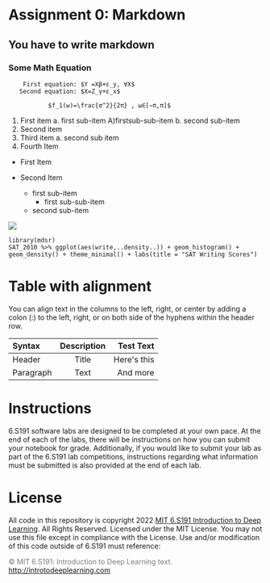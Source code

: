   # Assignment 0: Markdown
## You have to write  markdown
### Some Math Equation  </br>

        First equation: $Y =Xβ+ε_y, ∀X$
       Second equation: $X=Z_γ+ε_x$

               $f_1(w)=\frac{σ^2}{2π} , ω∈[−π,π]$


 1. First item a. first sub-item A)firstsub-sub-item b. second sub-item
2. Second item
3. Third item a. second sub item
4. Fourth Item  
* First Item  

* Second Item  
   * first sub-item  
      * first sub-sub-item
   * second sub-item  
<img src="https://camo.githubusercontent.com/e6947af48fb1f3bb4f8238ee96f307dc6ddc9c9640c373484badd0cd42a3a25d/68747470733a2f2f69636f6e732e69636f6e617263686976652e636f6d2f69636f6e732f69636f6e6b612f6d656f772f3235362f6361742d636167652d69636f6e2e706e67"> 


``` library(tidyverse)
library(mdsr)
SAT_2010 %>% ggplot(aes(write,..density..)) + geom_histogram() +
geom_density() + theme_minimal() + labs(title = "SAT Writing Scores") 

```

# __Table with alignment__
You can align text in the columns to the left, right, or center by adding a colon (:) to the left,
right, or on both side of the hyphens within the header row.</br>



| Syntax      | Description | Test Text     |
| :---        |    :----:   |          ---: |
| Header      | Title       | Here's this   |
| Paragraph   | Text        | And more      |


# __Instructions__

6.S191 software labs are designed to be completed at your own pace. At the end of each
of the labs, there will be instructions on how you can submit your notebook for grade.
Additionally, if you would like to submit your lab as part of the 6.S191 lab competitions,
instructions regarding what information must be submitted is also provided at the end of
each lab.

# __License__
All code in this repository is copyright 2022 [MIT 6.S191 Introduction to Deep Learning](http://introtodeeplearning.com/). All
Rights Reserved.
Licensed under the MIT License. You may not use this file except in compliance with the
License. Use and/or modification of this code outside of 6.S191 must reference:    

<span style="color: black ; opacity : 0.5"> © MIT 6.S191: Introduction to Deep Learning text.</span>   
http://introtodeeplearning.com


